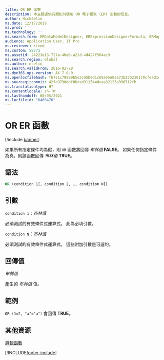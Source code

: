 ```yaml
---
title: OR ER 函數
description: 本主題提供有關如何使用 OR 電子報表 (ER) 函數的信息。
author: NickSelin
ms.date: 12/17/2019
ms.prod: ''
ms.technology: ''
ms.search.form: ERDataModelDesigner, ERExpressionDesignerFormula, ERMappedFormatDesigner, ERModelMappingDesigner
audience: Application User, IT Pro
ms.reviewer: kfend
ms.custom: 58771
ms.assetid: 24223e13-727a-4be6-a22d-4d427f504ac9
ms.search.region: Global
ms.author: nselin
ms.search.validFrom: 2016-02-28
ms.dyn365.ops.version: AX 7.0.0
ms.openlocfilehash: f6751c70599b5e3c05b9d1c69a95e82673b230210170cfead1e6a87c57d59c7f
ms.sourcegitcommit: 42fe9790ddf0bdad911544deaa82123a396712fb
ms.translationtype: HT
ms.contentlocale: zh-TW
ms.lasthandoff: 08/05/2021
ms.locfileid: "8460476"
---
```

# <a name="or-er-function"></a>OR ER 函數

[!include [banner](../includes/banner.md)]

如果所有指定條件均為假，則 `OR` 函數將回傳 *布林值* **FALSE**。 如果任何指定條件為真，則該函數回傳 *布林值* **TRUE**。

## <a name="syntax"></a>語法

```vb
OR (condition 1[, condition 2, …, condition N])
```

## <a name="arguments"></a>引數

`condition 1`：*布林值*

必須測試的有效條件式運算式。 此為必填引數。

`condition N`：*布林值*

必須測試的有效條件式運算式。 這些附加引數是可選的。

## <a name="return-values"></a>回傳值

*布林值*

產生的 *布林值* 值。

## <a name="example"></a>範例

`OR (1=2, "a"="a")` 會回傳 **TRUE**。

## <a name="additional-resources"></a>其他資源

[邏輯函數](er-functions-category-logical.md)


[!INCLUDE[footer-include](../../../includes/footer-banner.md)]